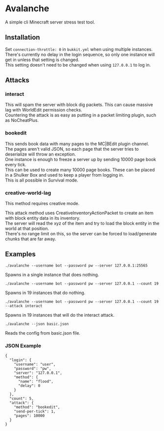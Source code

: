 # Avalanche  
A simple cli Minecraft server stress test tool.  

## Installation  
Set `connection-throttle: 0` in `bukkit.yml` when using multiple instances.  
There's currently no delay in the login sequence, so only one instance will get in unless that setting is changed.  
This setting doesn't need to be changed when using `127.0.0.1` to log in.

## Attacks  
### interact
This will spam the server with block dig packets. This can cause massive lag with WorldEdit permission checks.  
Countering the attack is as easy as putting in a packet limiting plugin, such as NoCheatPlus.  

### bookedit
This sends book data with many pages to the MC|BEdit plugin channel.  
The pages aren't valid JSON, so each page that the server tries to deserialize will throw an exception.  
One instance is enough to freeze a server up by sending 10000 page book every tick.  
This can be used to create many 10000 page books. These can be placed in a Shulker Box and used to keep a player from logging in.  
This is all possible in Survival mode.  

### creative-world-lag  
This method requires creative mode.  
  
This attack method uses CreativeInventoryActionPacket to create an item with block entity data in its inventory.  
The server will read the xyz of the item and try to load the block entity in the world at that position.  
There's no range limit on this, so the server can be forced to load/generate chunks that are far away.  

## Examples  
```
./avalanche --username bot --password pw --server 127.0.0.1:25565
```
Spawns in a single instance that does nothing.  

```
./avalanche --username bot --password pw --server 127.0.0.1 --count 19
```
Spawns in 19 instances that do nothing.  

```
./avalanche --username bot --password pw --server 127.0.0.1 --count 19 --attack interact
```
Spawns in 19 instances that will do the interact attack.

```
./avalanche --json basic.json
```
Reads the config from basic.json file.

### JSON Example  
```
{
  "login": {
    "username": "user",
    "password": "pw",
    "server": "127.0.0.1",
    "method": {
      "name": "flood",
      "delay": 0
    }
  },
  "count": 5,
  "attack": {
    "method": "bookedit",
    "send-per-tick": 1,
    "pages": 10000
  }
}
```
